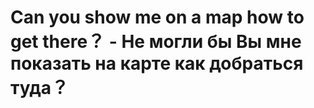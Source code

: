 # Can you show me on a map how to get there？ - Не могли бы Вы мне показать на карте как добраться туда？
